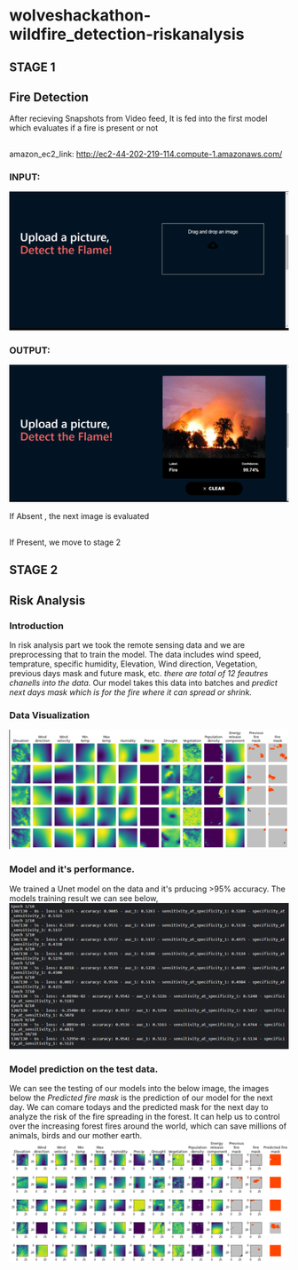 # wolveshackathon-wildfire_detection-riskanalysis
## STAGE 1
## Fire Detection
After recieving Snapshots from Video feed, It is fed into the first model which evaluates if a fire is present or not 
## 
amazon_ec2_link: http://ec2-44-202-219-114.compute-1.amazonaws.com/
### INPUT:
![](https://github.com/theyastustory/wolveshackathon-wildfire_detection-riskanalysis/blob/main/Screenshot%20(467).png)
### OUTPUT:
![](https://github.com/theyastustory/wolveshackathon-wildfire_detection-riskanalysis/blob/main/Screenshot%20(468).png)

If Absent , the next image is evaluated
## 
If Present, we move to stage 2

## STAGE 2
## Risk Analysis

### Introduction
In risk analysis part we took the remote sensing data and we are preprocessing that to train the model. The data includes wind speed, temprature, specific humidity, Elevation, Wind direction, Vegetation, previous days mask and future mask, etc. *there are total of 12 feautres chanells into the data.*
Our model takes this data into batches and *predict next days mask which is for the fire where it can spread or shrink.*
### Data Visualization
![](https://github.com/theyastustory/wolveshackathon-wildfire_detection-riskanalysis/blob/main/risk_analysis_data_visulas.png)

### Model and it's performance.
We trained a Unet model on the data and it's prducing >95% accuracy. The models training result we can see below,
![](https://github.com/theyastustory/wolveshackathon-wildfire_detection-riskanalysis/blob/main/risk_analysis_unet_model_verbose.png)

### Model prediction on the test data.
We can see the testing of our models into the below image, the images below the *Predicted fire mask* is the prediction of our model for the next day. We can comare todays and the predicted mask for the next day to analyze the risk of the fire spreading in the forest. It can help us to control over the increasing forest fires around the world, which can save millions of animals, birds and our mother earth.
![](https://github.com/theyastustory/wolveshackathon-wildfire_detection-riskanalysis/blob/main/risk_analysis_prediction_visuals.png)
